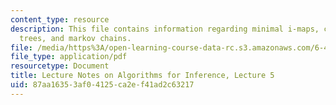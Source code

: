```yaml
---
content_type: resource
description: This file contains information regarding minimal i-maps, chordal graphs,
  trees, and markov chains.
file: /media/https%3A/open-learning-course-data-rc.s3.amazonaws.com/6-438-algorithms-for-inference-fall-2014/87aa16353af04125ca2ef41ad2c63217_MIT6_438F14_Lec5.pdf
file_type: application/pdf
resourcetype: Document
title: Lecture Notes on Algorithms for Inference, Lecture 5
uid: 87aa1635-3af0-4125-ca2e-f41ad2c63217
---
```

